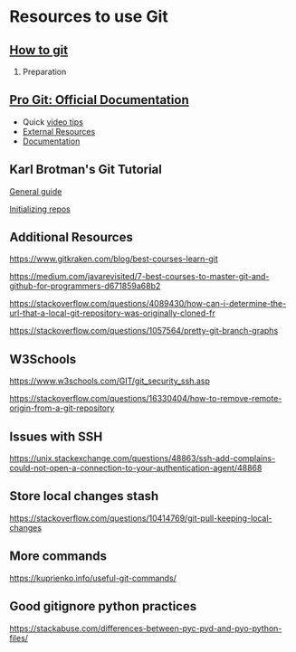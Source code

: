 # Resources to use Git

## [How to git](https://githowto.com/setup)

1. Preparation

## [Pro Git: Official Documentation](https://git-scm.com/book/en/v2)

- Quick [video tips](https://git-scm.com/videos)
- [External Resources](https://git-scm.com/doc/ext)
- [Documentation](https://git-scm.com/docs)


## Karl Brotman's Git Tutorial

[General guide](https://kbroman.org/github_tutorial/)

[Initializing repos](https://kbroman.org/github_tutorial/pages/init.html)

## Additional Resources

https://www.gitkraken.com/blog/best-courses-learn-git

https://medium.com/javarevisited/7-best-courses-to-master-git-and-github-for-programmers-d671859a68b2

https://stackoverflow.com/questions/4089430/how-can-i-determine-the-url-that-a-local-git-repository-was-originally-cloned-fr

https://stackoverflow.com/questions/1057564/pretty-git-branch-graphs

## W3Schools

https://www.w3schools.com/GIT/git_security_ssh.asp

https://stackoverflow.com/questions/16330404/how-to-remove-remote-origin-from-a-git-repository

## Issues with SSH
https://unix.stackexchange.com/questions/48863/ssh-add-complains-could-not-open-a-connection-to-your-authentication-agent/48868

## Store local changes stash

https://stackoverflow.com/questions/10414769/git-pull-keeping-local-changes

## More commands

https://kuprienko.info/useful-git-commands/

## Good gitignore python practices

https://stackabuse.com/differences-between-pyc-pyd-and-pyo-python-files/
